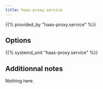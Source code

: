 ```yaml
---
title: haas-proxy.service
---
```


{{% provided_by "haas-proxy.service" %}}

## Options

{{% systemd_unit "haas-proxy.service" %}}

## Additionnal notes

Nothing here.